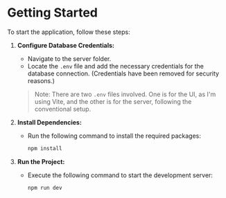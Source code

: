 # Getting Started

To start the application, follow these steps:

1. **Configure Database Credentials:**
   - Navigate to the server folder.
   - Locate the `.env` file and add the necessary credentials for the database connection. (Credentials have been removed for security reasons.)
   > Note: There are two `.env` files involved. One is for the UI, as I'm using Vite, and the other is for the server, following the conventional setup.

2. **Install Dependencies:**
   - Run the following command to install the required packages:
     ```bash
     npm install
     ```

3. **Run the Project:**
   - Execute the following command to start the development server:
     ```bash
     npm run dev
     ```